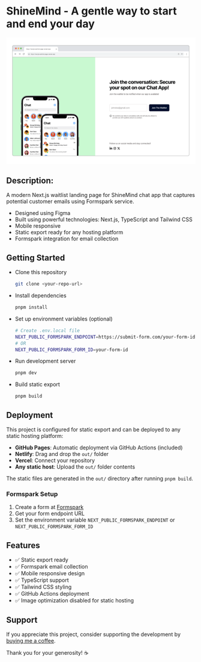 # ShineMind - A gentle way to start and end your day

![Page preview](./preview.png)

## Description:

A modern Next.js waitlist landing page for ShineMind chat app that captures potential customer emails using Formspark service.

- Designed using Figma
- Built using powerful technologies: Next.js, TypeScript and Tailwind CSS
- Mobile responsive
- Static export ready for any hosting platform
- Formspark integration for email collection

## Getting Started

- Clone this repository

  ```bash
  git clone <your-repo-url>
  ```

- Install dependencies
  ```bash
  pnpm install
  ```

- Set up environment variables (optional)
  ```bash
  # Create .env.local file
  NEXT_PUBLIC_FORMSPARK_ENDPOINT=https://submit-form.com/your-form-id
  # OR
  NEXT_PUBLIC_FORMSPARK_FORM_ID=your-form-id
  ```

- Run development server
  ```bash
  pnpm dev
  ```

- Build static export
  ```bash
  pnpm build
  ```

## Deployment

This project is configured for static export and can be deployed to any static hosting platform:

- **GitHub Pages**: Automatic deployment via GitHub Actions (included)
- **Netlify**: Drag and drop the `out/` folder
- **Vercel**: Connect your repository
- **Any static host**: Upload the `out/` folder contents

The static files are generated in the `out/` directory after running `pnpm build`.

### Formspark Setup

1. Create a form at [Formspark](https://formspark.io/)
2. Get your form endpoint URL
3. Set the environment variable `NEXT_PUBLIC_FORMSPARK_ENDPOINT` or `NEXT_PUBLIC_FORMSPARK_FORM_ID`

## Features

- ✅ Static export ready
- ✅ Formspark email collection
- ✅ Mobile responsive design
- ✅ TypeScript support
- ✅ Tailwind CSS styling
- ✅ GitHub Actions deployment
- ✅ Image optimization disabled for static hosting

## Support

If you appreciate this project, consider supporting the development by [buying me a coffee](https://www.buymeacoffee.com/soufianeelc).

Thank you for your generosity! ☕
